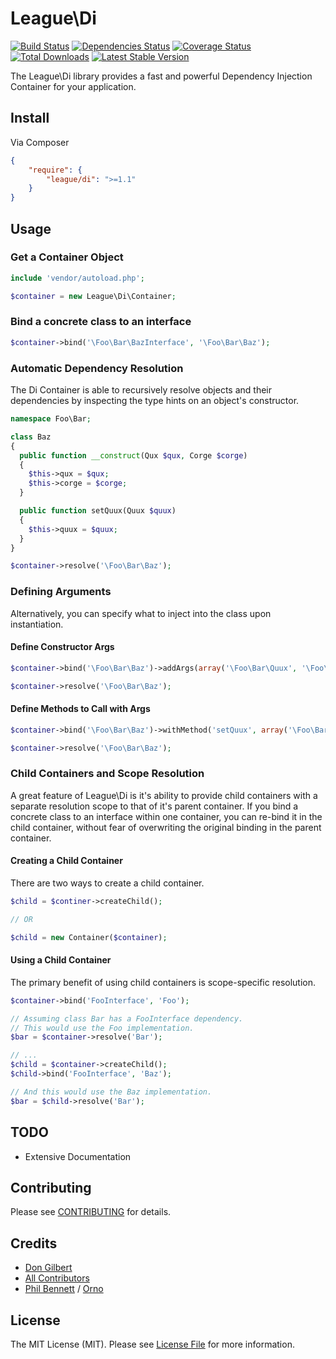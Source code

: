 # League\Di

[![Build Status](https://travis-ci.org/php-loep/di.png?branch=master)](https://travis-ci.org/php-loep/di)
[![Dependencies Status](https://d2xishtp1ojlk0.cloudfront.net/d/11641448)](http://depending.in/php-loep/di)
[![Coverage Status](https://coveralls.io/repos/php-loep/di/badge.png?branch=master)](https://coveralls.io/r/php-loep/di?branch=master)
[![Total Downloads](https://poser.pugx.org/league/di/downloads.png)](https://packagist.org/packages/league/di)
[![Latest Stable Version](https://poser.pugx.org/league/di/v/stable.png)](https://packagist.org/packages/league/di)

The League\Di library provides a fast and powerful Dependency Injection Container for your application.

## Install

Via Composer
```json
{
    "require": {
        "league/di": ">=1.1"
    }
}
```
## Usage

### Get a Container Object
```php
include 'vendor/autoload.php';

$container = new League\Di\Container;
```
### Bind a concrete class to an interface
```php
$container->bind('\Foo\Bar\BazInterface', '\Foo\Bar\Baz');
```
### Automatic Dependency Resolution

The Di Container is able to recursively resolve objects and their dependencies by inspecting the type hints on an object's constructor.
```php
namespace Foo\Bar;

class Baz
{
  public function __construct(Qux $qux, Corge $corge)
  {
    $this->qux = $qux;
    $this->corge = $corge;
  }

  public function setQuux(Quux $quux)
  {
    $this->quux = $quux;
  }
}

$container->resolve('\Foo\Bar\Baz');
```
### Defining Arguments

Alternatively, you can specify what to inject into the class upon instantiation.

#### Define Constructor Args
```php
$container->bind('\Foo\Bar\Baz')->addArgs(array('\Foo\Bar\Quux', '\Foo\Bar\Corge'));

$container->resolve('\Foo\Bar\Baz');
```
#### Define Methods to Call with Args
```php
$container->bind('\Foo\Bar\Baz')->withMethod('setQuux', array('\Foo\Bar\Quux'));

$container->resolve('\Foo\Bar\Baz');
```
### Child Containers and Scope Resolution

A great feature of League\Di is it's ability to provide child containers with a separate resolution scope to that of it's parent container. If you bind a concrete class to an interface within one container, you can re-bind it in the child container, without fear of overwriting the original binding in the parent container.

#### Creating a Child Container

There are two ways to create a child container.
```php
$child = $continer->createChild();

// OR

$child = new Container($container);
```
#### Using a Child Container

The primary benefit of using child containers is scope-specific resolution.
```php
$container->bind('FooInterface', 'Foo');

// Assuming class Bar has a FooInterface dependency.
// This would use the Foo implementation.
$bar = $container->resolve('Bar');

// ...
$child = $container->createChild();
$child->bind('FooInterface', 'Baz');

// And this would use the Baz implementation.
$bar = $child->resolve('Bar');
```
## TODO

- Extensive Documentation


## Contributing

Please see [CONTRIBUTING](https://github.com/php-loep/di/blob/master/CONTRIBUTING.md) for details.


## Credits

- [Don Gilbert](https://github.com/dongilbert)
- [All Contributors](https://github.com/php-loep/di/contributors)
- [Phil Bennett](https://twitter.com/philipobenito) / [Orno](http://getorno.com/)


## License

The MIT License (MIT). Please see [License File](https://github.com/php-loep/di/blob/master/LICENSE) for more information.
